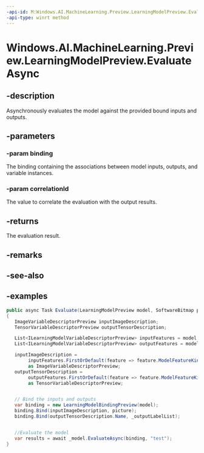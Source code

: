 ```yaml
---
-api-id: M:Windows.AI.MachineLearning.Preview.LearningModelPreview.EvaluateAsync(Windows.AI.MachineLearning.Preview.ILearningModelBindingPreview,System.String)
-api-type: winrt method
---
```


<!-- Method syntax.
public IAsyncOperation<ILearningModelEvaluationResultPreview> LearningModelPreview.EvaluateAsync(ILearningModelBindingPreview binding, String correlationId)
-->

# Windows.AI.MachineLearning.Preview.LearningModelPreview.EvaluateAsync

## -description
Asynchronously evaluates the model against the provided bound inputs and outputs.

## -parameters
### -param binding
The binding containing the associations between model inputs, outputs, and variable instances. 

### -param correlationId
The value to correlate the evaluation with the output results.

## -returns
The evaluation result.

## -remarks

## -see-also

## -examples
 ```csharp
public async Task Evaluate(LearningModelPreview model, SoftwareBitmap picture, List<Int64> outputLabelList)
{
	ImageVariableDescriptorPreview inputImageDescription;
	TensorVariableDescriptorPreview outputTensorDescription;

	List<ILearningModelVariableDescriptorPreview> inputFeatures = model.Description.InputFeatures.ToList();
	List<ILearningModelVariableDescriptorPreview> outputFeatures = model.Description.OutputFeatures.ToList();

    inputImageDescription =
         inputFeatures.FirstOrDefault(feature => feature.ModelFeatureKind == LearningModelFeatureKindPreview.Image)
         as ImageVariableDescriptorPreview;
	outputTensorDescription =
         outputFeatures.FirstOrDefault(feature => feature.ModelFeatureKind == LearningModelFeatureKindPreview.Tensor)
         as TensorVariableDescriptorPreview;


    // Bind the inputs and outputs
    var binding = new LearningModelBindingPreview(model);
    binding.Bind(inputImageDescription, picture);
	binding.Bind(outputTensorDescription.Name, _outputLabelList);


	//Evaluate the model
	var results = await _model.EvaluateAsync(binding, "test");
}
 ```
